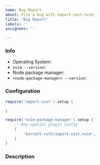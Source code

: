 ```yaml
---
name: Bug Report
about: File a bug with import-cost.nvim
title: 'Bug Report'
labels: ''
assignees: ''

---
```


<!-- Be sure you can affirm the following: -->
<!-- 1. import-cost.nvim is up to date -->
<!-- 2. I have searched the issue tracker and not found a similar issue -->

### Info

- Operating System:
- `nvim --version`:
- Node package manager:
- `<node-package-manager> --version`:

### Configuration

<!-- Replace the below with your import-cost.nvim setup -->

```lua
require('import-cost').setup {

}
```

<!-- Replace the below with your *neovim* package manager setup -->

```lua
require('nvim-package-manager').setup {
    -- Any special plugin config
    {
        'barrett-ruth/import-cost.nvim',
    }
}
```

</details>

### Description
<!-- A clear and concise description of the bug -->
